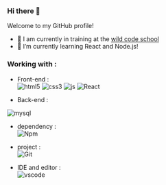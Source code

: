 ### Hi there 👋

Welcome to my GitHub profile!

- 🔭 I am currently in training at the [wild code school](https://www.wildcodeschool.com/)
- 🌱 I’m currently learning React and Node.js!


### Working with :

- Front-end :  
![html5](https://img.shields.io/badge/-HTML5-black?style=plastic&logo=html5)
![css3](https://img.shields.io/badge/-CSS3-black?style=plastic&logo=css3)
![js](https://img.shields.io/badge/-JAVASCRIPT-black?style=plastic&logo=javascript)
![React](https://img.shields.io/badge/-REACT-black?style=plastic&logo=react)

- Back-end :  

![mysql](https://img.shields.io/badge/-MySQL-black?style=plastic&logo=mysql)

- dependency :   
![Npm](https://img.shields.io/badge/-NPM-black?style=plastic&logo=npm)

- project :  
![Git](https://img.shields.io/badge/-Git-black?style=plastic&logo=git)

- IDE and editor :  
![vscode](https://img.shields.io/badge/-VS%20Code-black?style=plastic&logo=visual-studio-code) 

<!--
**loicbdev/loicbdev** is a ✨ _special_ ✨ repository because its `README.md` (this file) appears on your GitHub profile.

Here are some ideas to get you started:

- 🔭 I’m currently working with 
- 🌱 I’m currently learning React and Node.js
- 👯 I’m looking to collaborate on ...
- 🤔 I’m looking for help with ...
- 💬 Ask me about ...
- 📫 How to reach me: ...
- 😄 Pronouns: ...
- ⚡ Fun fact: ...
-->

